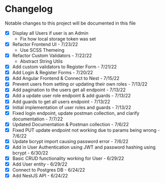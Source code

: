 # Changelog

Notable changes to this project will be documented in this file

- [X] Display all Users if user is an Admin
  - Fix how local storage token was set
- [X] Refactor Frontend UI - 7/23/22
  - Use SCSS Themeing
- [X] Refactor Custom Validators - 7/22/22
  - Abstract String Utils
- [X] Add custom validators to Register Form - 7/21/22
- [X] Add Login & Register Forms - 7/20/22
- [X] Add Angular Frontend & Connect to Nest - 7/15/22
- [X] Prevent users from setting or updating their own roles - 7/13/22
- [X] Add pagination to the users get all endpoint - 7/13/22
- [X] Add a update user role endpoint & add guards - 7/13/22
- [X] Add guards to get all users endpoint - 7/13/22
- [X] Initial implementation of user roles and guards - 7/13/22
- [X] Fixed login endpoint, update postman collection, and clarify documentation - 7/7/22
- [X] Updated Documentation & Postman collection - 7/6/22
- [X] Fixed PUT update endpoint not working due to params being wrong - 7/6/22
- [X] Update bcrypt import causing password error - 7/6/22
- [X] Add in User Authentication using JWT and password hashing using bcrypt - 6/30/22
- [X] Basic CRUD functionality working for User - 6/29/22
- [X] Add User entity - 6/29/22
- [X] Connect to Postgres DB - 6/24/22
- [X] Add NestJS API - 6/24/22